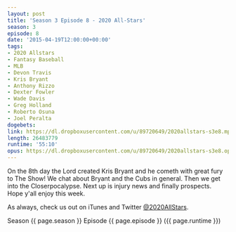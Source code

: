 ```yaml
---
layout: post
title: 'Season 3 Episode 8 - 2020 All-Stars'
season: 3
episode: 8
date: '2015-04-19T12:00:00+00:00'
tags:
- 2020 Allstars
- Fantasy Baseball
- MLB
- Devon Travis
- Kris Bryant
- Anthony Rizzo
- Dexter Fowler
- Wade Davis
- Greg Holland
- Roberto Osuna
- Joel Peralta
dogebets:
link: https://dl.dropboxusercontent.com/u/89720649/2020allstars-s3e8.mp3
length: 26483779
runtime: '55:10'
opus: https://dl.dropboxusercontent.com/u/89720649/2020allstars-s3e8.opus
---
```

On the 8th day the Lord created Kris Bryant and he cometh with great fury to The Show!  We chat about Bryant and the Cubs in general.  Then we get into the Closerpocalypse.  Next up is injury news and finally prospects.  Hope y'all enjoy this week.

As always, check us out on iTunes and Twitter [@2020AllStars](https://www.twitter.com/2020allstars).  

Season {{ page.season }} Episode {{ page.episode }} ({{ page.runtime }})  
